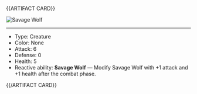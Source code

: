 <!-- ======================================

How to Contribute: https://ggs.wiki/r/howto

Artifact-specific info: https://github.com/GGS-ORG/artifact/blob/master/README.md

====================================== -->


{{ARTIFACT CARD}}

<!-- Card image goes here. -->

![Savage Wolf](https://i.imgur.com/pkxi2jx.jpg)

---

<!-- Card description goes here. -->

* Type: Creature
* Color: None
* Attack: 6
* Defense: 0
* Health: 5
* Reactive ability: **Savage Wolf** — Modify Savage Wolf with +1 attack and +1 health after the combat phase.

{{/ARTIFACT CARD}}
